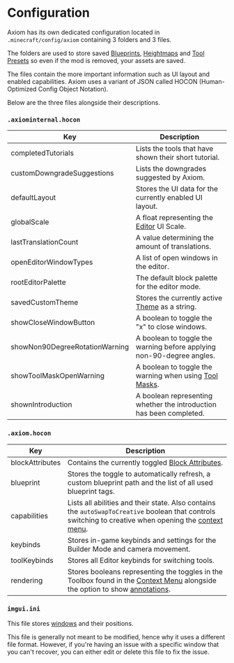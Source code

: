 # Configuration

Axiom has its own dedicated configuration located in `.minecraft/config/axiom` containing 3 folders and 3 files.

The folders are used to store saved [Blueprints](/editor/windows/blueprints.md), [Heightmaps](/editor/tools/heightmap/elevation.md) and [Tool Presets](/editor/toolpresets.md) so even if the mod is removed, your assets are saved.

The files contain the more important information such as UI layout and enabled capabilities. Axiom uses a variant of JSON called HOCON (Human-Optimized Config Object Notation).

Below are the three files alongside their descriptions.

### `.axiominternal.hocon`

| Key                            | Description                                                                            |
| ------------------------------ | -------------------------------------------------------------------------------------- |
| completedTutorials             | Lists the tools that have shown their short tutorial.                                  |
| customDowngradeSuggestions     | Lists the downgrades suggested by Axiom.                                               |
| defaultLayout                  | Stores the UI data for the currently enabled UI layout.                                |
| globalScale                    | A float representing the [Editor](/editor/intro.md) UI Scale.                          |
| lastTranslationCount           | A value determining the amount of translations.                                        |
| openEditorWindowTypes          | A list of open windows in the editor.                                                  |
| rootEditorPalette              | The default block palette for the editor mode.                                         |
| savedCustomTheme               | Stores the currently active [Theme](/editor/windows/intro.md#Themes) as a string.      |
| showCloseWindowButton          | A boolean to toggle the "x" to close windows.                                          |
| showNon90DegreeRotationWarning | A boolean to toggle the warning before applying non-90-degree angles.                  |
| showToolMaskOpenWarning        | A boolean to toggle the warning when using [Tool Masks](/editor/windows/toolmasks.md). |
| shownIntroduction              | A boolean representing whether the introduction has been completed.                    |

### `.axiom.hocon`

| Key             | Description                                                                                                                                                                          |
| --------------- | ------------------------------------------------------------------------------------------------------------------------------------------------------------------------------------ |
| blockAttributes | Contains the currently toggled [Block Attributes](/contextmenu/blockattributes.md).                                                                                                  |
| blueprint       | Stores the toggle to automatically refresh, a custom blueprint path and the list of all used blueprint tags.                                                                         |
| capabilities    | Lists all abilities and their state. Also contains the `autoSwapToCreative` boolean that controls switching to creative when opening the [context menu](/contextmenu/intro.md).      |
| keybinds        | Stores in-game keybinds and settings for the Builder Mode and camera movement.                                                                                                       |
| toolKeybinds    | Stores all Editor keybinds for switching tools.                                                                                                                                      |
| rendering       | Stores booleans representing the toggles in the Toolbox found in the [Context Menu](/contextmenu/intro.md) alongside the option to show [annotations](/tools/utility/annotation.md). |


### `imgui.ini`

This file stores [windows](/editor/windows/intro.md) and their positions.

This file is generally not meant to be modified, hence why it uses a different file format. However, if you're having an issue with a specific window that you can't recover, you can either edit or delete this file to fix the issue.